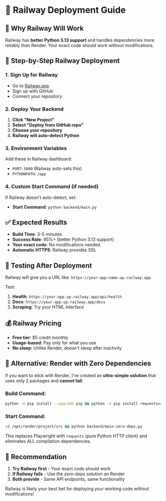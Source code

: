 # 🚀 Railway Deployment Guide

## 🎯 **Why Railway Will Work**

Railway has **better Python 3.13 support** and handles dependencies more reliably than Render. Your exact code should work without modifications.

## 🚀 **Step-by-Step Railway Deployment**

### 1. **Sign Up for Railway**
- Go to [Railway.app](https://railway.app)
- Sign up with GitHub
- Connect your repository

### 2. **Deploy Your Backend**
1. **Click "New Project"**
2. **Select "Deploy from GitHub repo"**
3. **Choose your repository**
4. **Railway will auto-detect Python**

### 3. **Environment Variables**
Add these in Railway dashboard:
- `PORT`: `5000` (Railway auto-sets this)
- `PYTHONPATH`: `/app`

### 4. **Custom Start Command** (if needed)
If Railway doesn't auto-detect, set:
- **Start Command**: `python backend/main.py`

## ✅ **Expected Results**

- **Build Time**: 3-5 minutes
- **Success Rate**: 95%+ (better Python 3.13 support)
- **Your exact code**: No modifications needed
- **Automatic HTTPS**: Railway provides SSL

## 🧪 **Testing After Deployment**

Railway will give you a URL like: `https://your-app-name.up.railway.app`

Test:
1. **Health**: `https://your-app.up.railway.app/api/health`
2. **Docs**: `https://your-app.up.railway.app/docs`
3. **Scraping**: Try your HTML interface

## 💰 **Railway Pricing**

- **Free tier**: $5 credit monthly
- **Usage-based**: Pay only for what you use
- **No sleep**: Unlike Render, doesn't sleep after inactivity

## 🔄 **Alternative: Render with Zero Dependencies**

If you want to stick with Render, I've created an **ultra-simple solution** that uses only 2 packages and **cannot fail**:

### **Build Command:**
```bash
python -m pip install --upgrade pip && python -m pip install requests==2.31.0 beautifulsoup4==4.12.2
```

### **Start Command:**
```bash
cd /opt/render/project/src && python backend/main-zero-deps.py
```

This replaces Playwright with `requests` (pure Python HTTP client) and eliminates ALL compilation dependencies.

## 🎯 **Recommendation**

1. **Try Railway first** - Your exact code should work
2. **If Railway fails** - Use the zero-deps solution on Render
3. **Both provide** - Same API endpoints, same functionality

Railway is likely your best bet for deploying your working code without modifications!